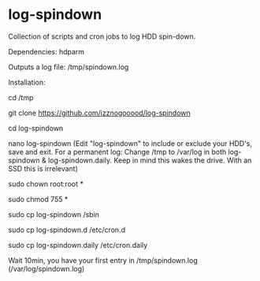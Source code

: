 # log-spindown

Collection of scripts and cron jobs to log HDD spin-down.

Dependencies: hdparm

Outputs a log file: /tmp/spindown.log

Installation:

cd /tmp

git clone https://github.com/izznogooood/log-spindown

cd log-spindown

nano log-spindown
(Edit "log-spindown" to include or exclude your HDD's, save and exit. For a permanent log: Change /tmp to /var/log in both log-spindown & log-spindown.daily. Keep in mind this wakes the drive. With an SSD this is irrelevant)

sudo chown root:root *

sudo chmod 755 *

sudo cp log-spindown /sbin

sudo cp log-spindown.d /etc/cron.d

sudo cp log-spindown.daily /etc/cron.daily

Wait 10min, you have your first entry in /tmp/spindown.log (/var/log/spindown.log)
